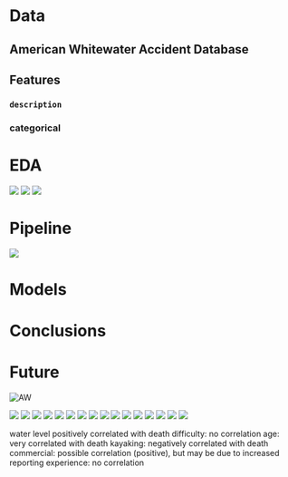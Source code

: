 # Data

## American Whitewater Accident Database

## Features

### `description`

### categorical

# EDA
![](/images/dates.png)
![](/images/level_diff_death_2.png)
![](/images/exper_age_death.png)


# Pipeline
![](/images/screenshots/waterlevel.png)

# Models

# Conclusions

# Future

![AW](/images/screenshots/AW_logo-HorizColor_large.jpg)

![](/images/screenshots/lochsa.jpg)
![](/images/screenshots/drugs.png)
![](/images/screenshots/good_topics.png)
![](/images/screenshots/grid_vector.png)
![](/images/screenshots/lda.png)
![](/images/screenshots/log_mod.png)
![](/images/screenshots/map.png)
![](/images/screenshots/text.png)
![](/images/screenshots/topics_w_html.png)
![](/images/bagging_features_horiz.png)
![](/images/boosting_n_score.png)
![](/images/description_len_death.png)
![](/images/elbow_km.png)
![](/images/pca_targets_idf.png)
![](/images/scree.png)
![](/images/silh_km.png)


water level positively correlated with death
difficulty: no correlation
age: very correlated with death
kayaking: negatively correlated with death
commercial: possible correlation (positive), but may be due to increased reporting
experience: no correlation

![]()